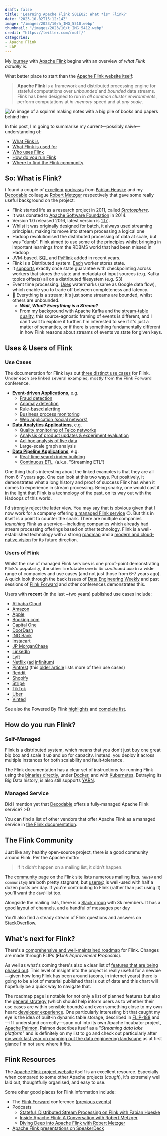 ```yaml
---
draft: false
title: 'Learning Apache Flink S01E02: What *is* Flink?'
date: "2023-10-02T15:12:14Z"
image: "/images/2023/10/h_IMG_5510.webp"
thumbnail: "/images/2023/10/t_IMG_5412.webp"
credit: "https://twitter.com/rmoff/"
categories:
- Apache Flink
- LAF
---
```



My [journey](/2023/09/29/learning-apache-flink-s01e01-where-do-i-start/) with [Apache Flink](https://flink.apache.org) begins with an overview of *what Flink actually is*. 

What better place to start than the [Apache Flink website itself](https://nightlies.apache.org/flink/flink-docs-release-1.17/#apache-flink-documentation): 

> **Apache Flink** is a framework and distributed processing engine for stateful computations over _unbounded_ and _bounded_ data streams. Flink has been designed to run in _all common cluster environments_, perform computations at _in-memory_ speed and at _any scale_.

<!--more-->

![An image of a squirrel making notes with a big pile of books and papers behind him](/images/2023/10/lafs01e02.webp)

In this post, I'm going to summarise my current—possibly naïve—understanding of: 

* [What Flink is](#so-what-is-flink)
* [What Flink is used for](#use-cases)
* [Who uses Flink](#users-of-flink)
* [How do you run Flink](#how-do-you-run-flink)
* [Where to find the Flink community](#the-flink-community)

## So: What is Flink?

I found a couple of [excellent](https://www.dataengineeringpodcast.com/apache-flink-with-fabian-hueske-episode-57) [podcasts](https://overcast.fm/+BAj84H3884) from [Fabian Heuske](https://www.linkedin.com/in/fhueske/) and my [Decodable](https://decodable.co/) colleague [Robert Metzger](https://www.linkedin.com/in/metzgerrobert/?originalSubdomain=de) respectively that gave some really useful background on the project:

* Flink started life as a research project in 2011, called [_Stratosphere_](https://scholar.google.com/citations?view_op=view_citation&hl=en&user=Q1LJyvQAAAAJ&citation_for_view=Q1LJyvQAAAAJ:_FxGoFyzp5QC). 
* It was donated to [Apache Software Foundation](https://www.apache.org/) in 2014. 
* Version 1.0 released 2016, latest version is [1.17](https://flink.apache.org/downloads/#apache-flink-1171) .
* Whilst it was originally designed for batch, it always used streaming principles, making its move into stream processing a logical one
* Hadoop revolutionised the distributed processing of data at scale, but was "dumb". Flink aimed to use some of the principles whilst bringing in important learnings from the RDBMS world that had been missed in Hadoop
* JVM-based. [SQL](https://nightlies.apache.org/flink/flink-docs-master/docs/dev/table/sql/overview/) and [PyFlink](https://nightlies.apache.org/flink/flink-docs-master/docs/dev/python/overview/) added in recent years.
* Flink is a Distributed system. [Each](https://overcast.fm/+H1YOnxO3I/05:50 ) worker stores state. 
* It [supports](https://overcast.fm/+H1YOnxO3I/23:29) exactly once state guarantee with checkpointing across workers that stores the state and metadata of input sources (e.g. Kafka topics offsets) all on a distributed filesystem (e.g. S3)
* Event time processing. [Uses](https://overcast.fm/+H1YOnxO3I/21:42) watermarks (same as Google data flow), which enable you to trade off between completeness and latency.
* 🤯 Everything is a stream; it's just some streams are bounded, whilst others are unbounded.
	* _**Wait, What? Everything is a Stream?**_
	* From my background with Apache Kafka and the [stream-table duality](https://www.michael-noll.com/blog/2018/04/05/of-stream-and-tables-in-kafka-and-stream-processing-part1/), this source-agnostic framing of events is different, and I can't wait to explore it further. I'm interested to see if it's just a matter of semantics, or if there is something fundamentally different in how Flink reasons about streams of events vs state for given keys. 

## Uses & Users of Flink

### Use Cases

The documentation for Flink lays out [three distinct use cases](https://flink.apache.org/use-cases/) for Flink. Under each are linked several examples, mostly from the Flink Forward conference. 

- [**Event-driven Applications**](https://flink.apache.org/use-cases/#event-driven-applications-a-nameeventdrivenappsa), e.g.
	- [Fraud detection](https://www.youtube.com/watch?v=Do7C4UJyWCM/)
	- [Anomaly detection](https://www.youtube.com/watch?v=rJNH5WhWAj4/)
	- [Rule-based alerting](https://www.youtube.com/watch?v=_yHds9SvMfE/)
	- [Business process monitoring](https://jobs.zalando.com/tech/blog/complex-event-generation-for-business-process-monitoring-using-apache-flink/)
	- [Web application (social network)](https://www.youtube.com/watch?v=0cJ565r2FVI/)
- [**Data Analytics Applications**](https://flink.apache.org/use-cases/#data-analytics-applicationsa-nameanalyticsa), e.g.
	- [Quality monitoring of Telco networks](https://www.youtube.com/watch?v=izYsMQWeUbE/)
	- [Analysis of product updates & experiment evaluation](https://www.youtube.com/watch?v=17tUR4TsvpM/) 
	- [Ad-hoc analysis of live data](https://eng.uber.com/athenax/) 
	- Large-scale graph analysis
- [**Data Pipeline Applications**](https://flink.apache.org/use-cases/#data-pipeline-applications-a-namepipelinesa), e.g. 
	- [Real-time search index building](https://ververica.com/blog/blink-flink-alibaba-search) 
	- [Continuous ETL](https://jobs.zalando.com/tech/blog/apache-showdown-flink-vs.-spark/)  (a.k.a. "Streaming ETL")

One thing that's interesting about the linked examples is that they are all from 6-7 years ago. One can look at this two ways. Put positively, it demonstrates what a long history and proof of success Flink has when it comes to experience in stream processing. Being snarky, one would cast it in the light that Flink is a technology of the past, on its way out with the Hadoops of this world. 

I'd strongly reject the latter view. You may say that is obvious given that I now work for a company offering [a managed Flink service](https://decodable.co/) 😉. But this in itself is a point to counter the snark. There are multiple companies *launching* Flink as a service—including companies which already had stream processing offerings based on other technology. Flink is a well-established technology with a strong [roadmap](https://flink.apache.org/roadmap/) and a [modern and cloud-native vision](https://flink.apache.org/roadmap/#scenarios-we-focus-on) for its future direction. 
### Users of Flink

Whilst the rise of managed Flink services is one proof-point demonstrating Flink's popularity, the other irrefutable one is its _continued use_ in a wide range of companies and use cases (and not just those from 6-7 years ago). A quick look through the back issues of [Data Engineering Weekly](https://www.dataengineeringweekly.com/) and past sessions of [Flink Forward](https://www.flink-forward.org/events) and other conferences demonstrates this. 

Users with **recent** (in the last ~two years) published use cases include: 

* [Alibaba Cloud](https://alibaba-cloud.medium.com/four-billion-records-per-second-f8eeabce934d)
* [Amazon](https://www.flink-forward.org/sf-2022/conference-program#alexa--be-quiet---end-to-end-near-real-time-model-building-and-evaluation-in-amazon-alexa)
* [Apple](https://www.infoq.com/presentations/apache-iceberg-streaming/)
* [Booking.com](https://www.youtube.com/watch?v=-wSbb4JSuZU)
* [Capital One](https://medium.com/capital-one-tech/exploring-apache-flink-aws-kda-realtime-data-streaming-7201ed4ed197)
* [DoorDash](https://doordash.engineering/2021/07/14/open-source-search-indexing/)
* [ING Bank](https://www.flink-forward.org/seattle-2023/agenda#model-inference-in-flink-sql-using-a-custom-http-connector)
* [Instacart](https://tech.instacart.com/building-a-flink-self-serve-platform-on-kubernetes-at-scale-c11ef19aef10)
* [JP MorganChase](https://www.flink-forward.org/seattle-2023/agenda#quality-scale-with-flink)
* [LinkedIn](https://www.slideshare.net/FlinkForward/building-a-fully-managed-stream-processing-platform-on-flink-at-scale-for-linkedin-252866883)
* [Lyft](https://eng.lyft.com/wheres-my-data-a-unique-encounter-with-flink-streaming-s-kinesis-connector-6da3b11b164a)
* [Netflix](https://netflixtechblog.com/data-mesh-a-data-movement-and-processing-platform-netflix-1288bcab2873) ([ad](https://netflixtechblog.com/keystone-real-time-stream-processing-platform-a3ee651812a) [infinitum](https://www.google.com/search?q=site:netflixtechblog.com+flink))
* [Pintrest](https://medium.com/pinterest-engineering/lessons-from-debugging-a-tricky-direct-memory-leak-f638c722d9f2) (this [older article](https://medium.com/pinterest-engineering/unified-flink-source-at-pinterest-streaming-data-processing-c9d4e89f2ed6) lists more of their use cases)
* [Reddit](https://www.flink-forward.org/seattle-2023/agenda#protecting-reddit-users-at-scale-with-flink-stateful-functions)
* [Shopify](https://shopify.engineering/optimizing-apache-flink-applications-tips)
* [Stripe](https://speakerdeck.com/jeffchao/flink-forward-2022-squirreling-away-640-dollars-billion-how-stripe-leverages-flink-for-change-data-capture)
* [TikTok](https://www.flink-forward.org/seattle-2023/agenda#self-service-data-ingestion-platform-at-tiktok--powering--foryoupage-for--b--users)
* [Uber](https://www.uber.com/en-GB/blog/real-time-exactly-once-ad-event-processing/)
* [Vinted](https://vinted.engineering/2023/09/25/search-indexing-pipeline/)

See also the Powered By Flink [highlights](https://flink.apache.org/powered-by/) and [complete list](https://cwiki.apache.org/confluence/display/FLINK/Powered+by+Flink).

## How do you run Flink?

### Self-Managed

Flink is a distributed system, which means that you don't just buy one great big box and scale it up and up for capacity. Instead, you deploy it across multiple instances for both scalability and fault-tolerance. 

The Flink documentation has a clear set of instructions for running Flink using the [binaries directly](https://nightlies.apache.org/flink/flink-docs-release-1.17/docs/deployment/resource-providers/standalone/overview/), under [Docker](https://nightlies.apache.org/flink/flink-docs-release-1.17/docs/deployment/resource-providers/standalone/docker/), and with [Kubernetes](https://nightlies.apache.org/flink/flink-docs-release-1.17/docs/deployment/resource-providers/native_kubernetes/). Betraying its Big Data history, is also still supports [YARN](https://nightlies.apache.org/flink/flink-docs-release-1.17/docs/deployment/resource-providers/yarn/).

### Managed Service

Did I mention yet that [Decodable](https://decodable.co/) offers a fully-managed Apache Flink service? :-D 

You can find a list of other vendors that offer Apache Flink as a managed service in [the Flink documentation](https://nightlies.apache.org/flink/flink-docs-release-1.17/docs/deployment/overview/#vendor-solutions). 

## The Flink Community

Just like any healthy open-source project, there is a good community around Flink. Per the Apache motto:

> If it didn’t happen on a mailing list, it didn’t happen.

The [community](https://flink.apache.org/community/) page on the Flink site lists numerous mailing lists. `news@` and `community@` are both pretty stagnant, but [users@](https://lists.apache.org/list.html?user@flink.apache.org) is well-used with half a dozen posts per day. If you're contributing to Flink (rather than just using it) you'll want the `dev@` list too.

Alongside the mailing lists, there is a [Slack group](https://join.slack.com/t/apache-flink/shared_invite/zt-22mklt3r5-89MjX41gqHsBk81ZoTDqXg) with 3k members. It has a good layout of channels, and a handful of messages per day

You'll also find a steady stream of Flink questions and answers on [StackOverflow](https://stackoverflow.com/questions/tagged/apache-flink).
## What's next for Flink?

There's a [comprehensive and well-maintained roadmap](https://flink.apache.org/roadmap/) for Flink. Changes are made through FLIPs (***FL**ink **I**mprovement **P**roposals*). 

As well as what's coming there's also a clear list of [features that are being phased out](https://flink.apache.org/roadmap/#feature-radar). This level of insight into the project is really useful for a newbie—given how long Flink has been around (aeons, in internet years) there is going to be a lot of material published that is out of date and this chart will hopefully be a quick way to navigate that.

The roadmap page is notable for not only a list of planned features but also the [general strategy](https://flink.apache.org/roadmap/#scenarios-we-focus-on) (which should help inform users as to whether their use cases are within sensible bounds) and even something close to my own heart: [developer experience](https://flink.apache.org/roadmap/#developer-experience). One particularly interesting bit that caught my eye is the idea of built-in dynamic table storage, described in [FLIP-188](https://cwiki.apache.org/confluence/display/FLINK/FLIP-188%3A+Introduce+Built-in+Dynamic+Table+Storage) and—if I understand correctly—spun out into its own Apache Incubator project, [Apache Paimon](https://paimon.apache.org/). Paimon describes itself as a "_Streaming data lake platform_" and is definitely on my list to go and check out particularly after [my work last year on mapping out the data engineering landscape](https://rmoff.net/2022/09/14/data-engineering-in-2022-storage-and-access/) as at first glance I'm not sure where it fits.

## Flink Resources

The [Apache Flink project website](https://flink.apache.org) itself is an excellent resource. Especially when compared to some other Apache projects (*cough*), it's extremely well laid out, thoughtfully organised, and easy to use. 

Some other good places for Flink information include: 

* The [Flink Forward](https://www.flink-forward.org/) conference ([previous events](https://www.flink-forward.org/events))
* Podcasts
	* [Stateful, Distributed Stream Processing on Flink with Fabian Hueske](https://overcast.fm/itunes1193040557/data-engineering-podcast)
	* [Inside Apache Flink: A Conversation with Robert Metzger](https://overcast.fm/+BAj84H3884)
	* [Diving Deep into Apache Flink with Robert Metzger](https://overcast.fm/+BAj87Wiuo4)
* [Apache Flink presentations on SpeakerDeck](https://cse.google.com/cse?cx=010150859881542981030:hqhxyxpwtc4&ie=UTF-8&q=Apache+Flink+&sa=Search)
